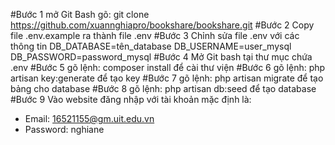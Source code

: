 #Bước 1
mở Git Bash gõ: git clone https://github.com/xuannghiapro/bookshare/bookshare.git
#Bước 2
Copy file .env.example ra thành file .env
#Bước 3
Chỉnh sửa file .env với các thông tin
DB_DATABASE=tên_database
DB_USERNAME=user_mysql
DB_PASSWORD=password_mysql
#Bước 4
Mở Git bash tại thư mục chứa .env
#Bước 5
gõ lệnh: composer install để cài thư viện
#Bước 6
gõ lệnh: php artisan key:generate để tạo key
#Bước 7
gõ lệnh: php artisan migrate để tạo bảng cho database
#Bước 8
gõ lệnh: php artisan db:seed để tạo database
#Bước 9
Vào website đăng nhập với tài khoản mặc định là:
- Email: 16521155@gm.uit.edu.vn
- Password: nghiane
